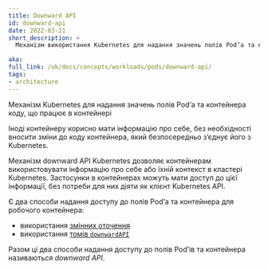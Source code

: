```yaml
---
title: Downward API
id: downward-api
date: 2022-03-21
short_description: >
  Механізм використання Kubernetes для надання значень полів Podʼа та контейнера коду, що працює в контейнері.

aka:
full_link: /uk/docs/concepts/workloads/pods/downward-api/
tags:
- architecture
---
```


Механізм Kubernetes для надання значень полів Podʼа та контейнера коду, що працює в контейнері

<!--more-->

Іноді контейнеру корисно мати інформацію про себе, без необхідності вносити зміни до коду контейнера, який безпосередньо зʼєднує його з Kubernetes.

Механізм downward API Kubernetes дозволяє контейнерам використовувати інформацію про себе або їхній контекст в кластері Kubernetes. Застосунки в контейнерах можуть мати доступ до цієї інформації, без потреби для них діяти як клієнт Kubernetes API.

Є два способи надання доступу до полів Podʼа та контейнера для робочого контейнера:

* використання [змінних оточення](/uk/docs/tasks/inject-data-application/environment-variable-expose-pod-information/)
* використання [томів `downwardAPI`](/uk/docs/tasks/inject-data-application/downward-api-volume-expose-pod-information/)

Разом ці два способи надання доступу до полів Podʼів та контейнера називаються _downward API_.
